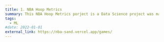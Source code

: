 ```yaml
---
title: 1. NBA Hoop Metrics
summary: This NBA Hoop Metrics porject is a Data Science project was made using python. It works with datsets collected from various sources like APIs and CSV files to scrape websites for useful data.
tags:
  - ML
#date: 2022-01-01
external_link: https://nba-sand.vercel.app/games/
---
```

